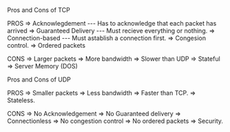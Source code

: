 Pros and Cons of TCP

PROS
=> Acknowlegdement --- Has to acknowledge that each packet has arrived
=> Guaranteed Delivery --- Must recieve everything or nothing.
=> Connection-based ---  Must astablish a connection first.
=> Congesion control. 
=> Ordered packets

CONS
=> Larger packets
=> More bandwidth
=> Slower than UDP
=> Stateful
=> Server Memory (DOS)


Pros and Cons of UDP

PROS
=> Smaller packets
=> Less bandwidth
=> Faster than TCP.
=> Stateless.

CONS
=> No Acknowledgement
=> No Guaranteed delivery
=> Connectionless
=> No congestion control
=> No ordered packets
=> Security.